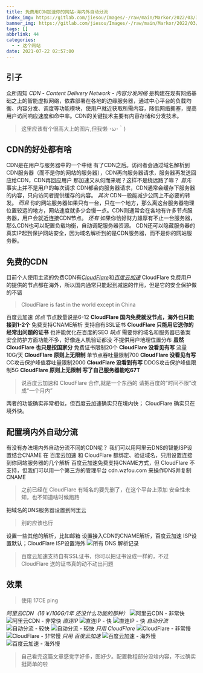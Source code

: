 ```yaml
---
title: 免费用CDN加速你的网站-海内外自动分流
index_img: https://gitlab.com/jiesou/Images/-/raw/main/Markor/2022/03/314-cover_免费用CDN加速你的网站-海内外自动分流.png
banner_img: https://gitlab.com/jiesou/Images/-/raw/main/Markor/2022/03/314-cover_免费用CDN加速你的网站-海内外自动分流.png
tags: []
abbrlink: 44
categories:
  - - 这个网站
date: 2021-07-22 02:57:00
---
```


## 引子

众所周知 _CDN_ - _Content Delivery Network_ - _内容分发网络_ 是构建在现有网络基础之上的智能虚拟网络，依靠部署在各地的边缘服务器，通过中心平台的负载均衡、内容分发、调度等功能模块，使用户就近获取所需内容，降低网络拥塞，提高用户访问响应速度和命中率。CDN的关键技术主要有内容存储和分发技术。

> 这里应该有个很高大上的图片,但我懒 ･ω･｀)

## CDN的好处都有啥

CDN是在用户与服务器中的一个中继 有了CDN之后。访问者会通过域名解析到CDN服务器（而不是你的网站的服务器），CDN再向服务器请求，服务器再发送回应给CDN，CDN再回应用户 那加速又从何而来呢？这样不是绕远路了嘛？ _首先_ 事实上并不是用户的每次请求 CDN都会向服务器请求，CDN通常会缓存下服务器的内容，只向访问者提供缓存的内容。 _其次_ CDN一般能减少公网上不必要的转发。 _而且_ 你的网站服务器如果只有一台，只在一个地方，那么离这台服务器物理位置较远的地方，网站速度就多少会慢一点。CDN则通常会在各地有许多节点服务器，用户会就近连接CDN节点。 _还有_ 如果你恰好财力雄厚有不止一台服务器，那么CDN也可以配置负载均衡，自动调配服务器资源。 CDN还可以隐藏服务器的真实IP起到保护网站安全，因为域名解析到的是CDN服务器，而不是你的网站服务器。

## 免费的CDN

目前个人使用主流的免费CDN有[_CloudFlare_](https://www.cloudflare.com)和[_百度云加速_](https://su.baidu.com) CloudFlare 免费用户的提供的节点都在海外，所以国内通常只能起到减速的作用，但是它的安全保护做的不错

> CloudFlare is fast in the world except in China

百度云加速 _优点_ 节点数量说是6-12 **CloudFlare 国内免费就没节点，海外也只能接到1-2个** 免费支持CNAME解析 支持自有SSL证书 **CloudFlare 只能用它送你的经常出问题的证书** 也许能优化在百度的SEO _缺点_ 需要你的域名和服务器已备案 安全防护方面功能不多，好像连人机验证都没 不提供用户地理位置分布 **虽然 CloudFlare 也只是按国家分** 免费证书限制20个 **CloudFlare 没看见有写** 流量10G/天 **CloudFlare 原则上无限制** 单节点吞吐量限制700 **CloudFlare 没看见有写** CC攻击保护峰值吞吐量限制2000 **CloudFlare 没看到有写** DDOS攻击保护峰值限制5G **CloudFlare 原则上无限制 写了自己服务器能吃67T**

> 说百度云加速和 CloudFlare 合作,就是一个东西的 请把百度的“时间不限”改成“一个月内”

两者的功能确实非常相似，但百度云加速确实只在境内快； CloudFlare 确实只在境外快。

## 配置境内外自动分流

有没有办法境内外自动分流不同的CDN呢？ 我们可以用阿里云DNS的智能ISP设置结合CNAME 在 百度云加速 和 CloudFlare 都绑定、验证域名，只用设置连接到你网站服务器的几个解析 百度云加速免费支持CNAME方式，但 CloudFlare 不支持，但我们可以用一个第三方的管理平台 cdn.wzfou.com 来操作DNS并复制CNAME

> 之前已经在 CloudFlare 有域名的要先删了，在这个平台上添加 安全性未知，也不知道啥时候跑路

把域名的DNS服务器设置到阿里云

> 别的应该也行

设置一些其他的解析，比如邮箱 设置接入CDN的CNAME解析，百度云加速 ISP设置默认；CloudFlare ISP设置海外 ![所有 DNS 解析记录](https://z3.ax1x.com/2021/07/21/Wdfd8U.png)

> 百度云加速支持自有SSL证书，你可以把证书设成一样的，不过 CloudFlare 送的证书真的动不动出问题

## 效果

> 使用 17CE ping

_阿里云CDN（16￥/100G/1年 还没什么功能的那种）_ ![阿里云CDN - 非常快](https://img.vim-cn.com/c5/aaae4d92380f758623aa1c3571585bca9ef078.png) ![阿里云CDN - 非常快](https://img.vim-cn.com/dd/a1495ea988dbe90ff97084e5a032ca12cbbf51.png) _直连IP_ ![直连IP - 快](https://img.vim-cn.com/2b/3d700ce6677da664f9b630c07925041cc6dfea.jpg) ![直连IP - 快](https://img.vim-cn.com/95/cbe847a59426c73a2c406f407baa666a096dfe.jpg) _自动分流_ ![自动分流 - 较快](https://img.vim-cn.com/64/07a3d15d05a8a3e387a9d2163068247e8725e9.png) ![自动分流 - 较快](https://img.vim-cn.com/13/2a98087efaec0466eda44197e7eabab52995b8.png) _只用 CloudFlare_ ![CloudFlare - 非常慢](https://img.vim-cn.com/ea/c267de2c5787eac9565c4631c6a3dc12f8589e.png) ![CloudFlare - 非常慢](https://img.vim-cn.com/de/97b0c5b3541f44591bbb139c0239fd05e861d6.png) _只用 百度云加速_ ![百度云加速 - 海外慢](https://img.vim-cn.com/b8/e7463877bc1c2f885844ddd46606196040c69b.png) ![百度云加速 - 海外慢](https://img.vim-cn.com/a8/1b0e8fc2143d55a7e143fb8ca8280948d602d0.png)
> 自己看完这篇文章感觉字好多，图好少。配置教程部分没啥内容，不过确实挺简单的啦
